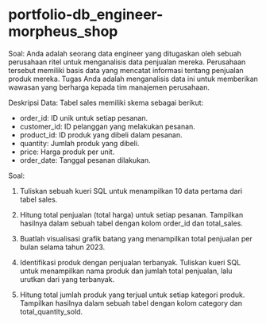 # portfolio-db_engineer-morpheus_shop

Soal:
Anda adalah seorang data engineer yang ditugaskan oleh sebuah perusahaan ritel untuk menganalisis data penjualan mereka. Perusahaan tersebut memiliki basis data yang mencatat informasi tentang penjualan produk mereka. Tugas Anda adalah menganalisis data ini untuk memberikan wawasan yang berharga kepada tim manajemen perusahaan.

Deskripsi Data:
Tabel sales memiliki skema sebagai berikut:

- order_id: ID unik untuk setiap pesanan.
- customer_id: ID pelanggan yang melakukan pesanan.
- product_id: ID produk yang dibeli dalam pesanan.
- quantity: Jumlah produk yang dibeli.
- price: Harga produk per unit.
- order_date: Tanggal pesanan dilakukan.

Soal:
1. Tuliskan sebuah kueri SQL untuk menampilkan 10 data pertama dari tabel sales.

2. Hitung total penjualan (total harga) untuk setiap pesanan. Tampilkan hasilnya dalam sebuah tabel dengan kolom order_id dan total_sales.

3. Buatlah visualisasi grafik batang yang menampilkan total penjualan per bulan selama tahun 2023.

4. Identifikasi produk dengan penjualan terbanyak. Tuliskan kueri SQL untuk menampilkan nama produk dan jumlah total penjualan, lalu urutkan dari yang terbanyak.

5. Hitung total jumlah produk yang terjual untuk setiap kategori produk. Tampilkan hasilnya dalam sebuah tabel dengan kolom category dan total_quantity_sold.